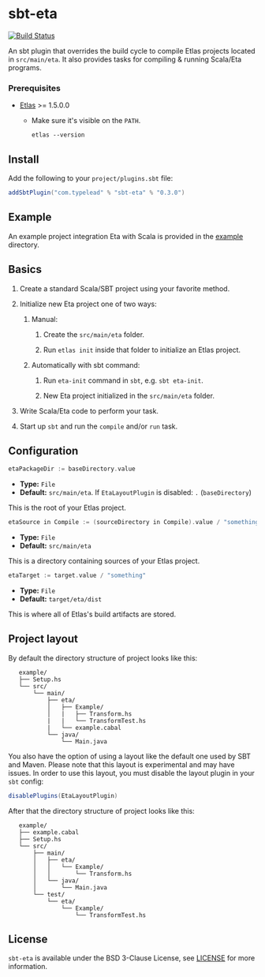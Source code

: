 # sbt-eta

[![Build Status](https://circleci.com/gh/typelead/sbt-eta.svg?style=shield)](https://circleci.com/gh/typelead/sbt-eta)

An sbt plugin that overrides the build cycle to compile Etlas projects located in
`src/main/eta`. It also provides tasks for compiling & running Scala/Eta programs.

### Prerequisites

- [Etlas](https://github.com/typelead/etlas) >= 1.5.0.0
  - Make sure it's visible on the `PATH`.

    ```shell
    etlas --version
    ```

## Install

Add the following to your `project/plugins.sbt` file:

```scala
addSbtPlugin("com.typelead" % "sbt-eta" % "0.3.0")
```

## Example

An example project integration Eta with Scala is provided in the [example](./example/README.md)
directory.

## Basics

1. Create a standard Scala/SBT project using your favorite method.

2. Initialize new Eta project one of two ways: 
 
   1. Manual:
  
      1. Create the `src/main/eta` folder.

      2. Run `etlas init` inside that folder to initialize an Etlas project.
   
   2. Automatically with sbt command:
 
      1. Run `eta-init` command in `sbt`, e.g. `sbt eta-init`.
      
      2. New Eta project initialized in the `src/main/eta` folder.

4. Write Scala/Eta code to perform your task.

5. Start up `sbt` and run the `compile` and/or `run` task.

## Configuration

```scala
etaPackageDir := baseDirectory.value
```
- **Type:** `File`
- **Default:** `src/main/eta`. If `EtaLayoutPlugin` is disabled: `.` (`baseDirectory`)

This is the root of your Etlas project.

```scala
etaSource in Compile := (sourceDirectory in Compile).value / "something"
```
- **Type:** `File`
- **Default:** `src/main/eta`

This is a directory containing sources of your Etlas project.

```scala
etaTarget := target.value / "something"
```

- **Type:** `File`
- **Default:** `target/eta/dist`

This is where all of Etlas's build artifacts are stored.

## Project layout

By default the directory structure of project looks like this:

```
   example/
   ├── Setup.hs
   └── src/
       └── main/
           ├── eta/
           │   ├── Example/
           │   |   ├── Transform.hs
           |   |   └── TransformTest.hs
           |   └── example.cabal
           └── java/
               └── Main.java
```

You also have the option of using a layout like the default one used by SBT and Maven. 
Please note that this layout is experimental and may have issues. 
In order to use this layout, you must disable the layout plugin in your `sbt` config:

```scala
disablePlugins(EtaLayoutPlugin)
```

After that the directory structure of project looks like this:

```       
   example/
   ├── example.cabal
   ├── Setup.hs
   └── src/
       ├── main/
       │   ├── eta/
       │   │   └── Example/
       │   │       └── Transform.hs
       │   └── java/
       │       └── Main.java
       └── test/
           └── eta/
               └── Example/
                   └── TransformTest.hs
``` 

## License

`sbt-eta` is available under the BSD 3-Clause License, see [LICENSE](./LICENSE) for
more information.
